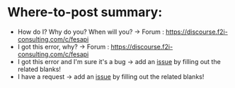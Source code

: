 # Where-to-post summary:
- How do I? Why do you? When will you? -> Forum : https://discourse.f2i-consulting.com/c/fesapi
- I got this error, why? -> Forum : https://discourse.f2i-consulting.com/c/fesapi
- I got this error and I'm sure it's a bug -> add an [issue](https://github.com/F2I-Consulting/fesapi/issues/new/choose) by filling out the related blanks!
- I have a request -> add an [issue](https://github.com/F2I-Consulting/fesapi/issues/new/choose) by filling out the related blanks!
